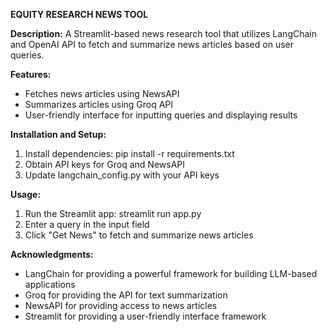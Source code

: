 **EQUITY RESEARCH NEWS TOOL**

**Description:**
A Streamlit-based news research tool that utilizes LangChain and OpenAI API to fetch and summarize news articles based on user queries.

**Features:**
- Fetches news articles using NewsAPI
- Summarizes articles using Groq API
- User-friendly interface for inputting queries and displaying results

**Installation and Setup:**
1. Install dependencies: pip install -r requirements.txt
2. Obtain API keys for Groq and NewsAPI
3. Update langchain_config.py with your API keys

**Usage:**
1. Run the Streamlit app: streamlit run app.py
2. Enter a query in the input field
3. Click "Get News" to fetch and summarize news articles

**Acknowledgments:**
- LangChain for providing a powerful framework for building LLM-based applications
- Groq for providing the API for text summarization
- NewsAPI for providing access to news articles
- Streamlit for providing a user-friendly interface framework
